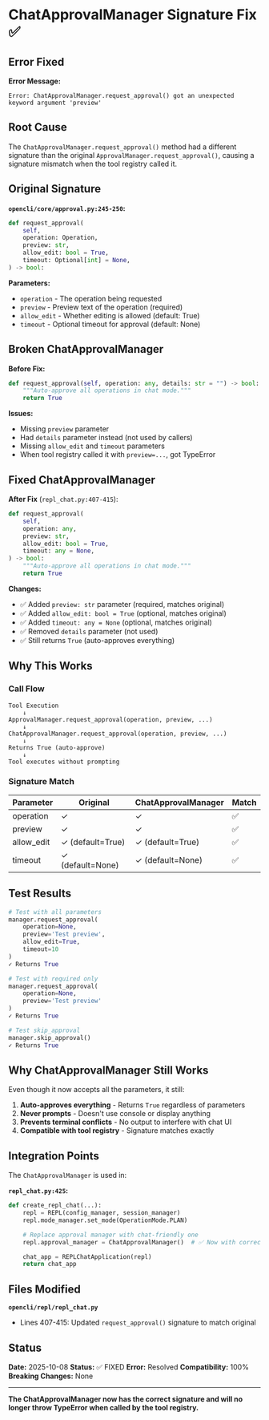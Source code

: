 # ChatApprovalManager Signature Fix ✅

## Error Fixed

**Error Message:**
```
Error: ChatApprovalManager.request_approval() got an unexpected keyword argument 'preview'
```

## Root Cause

The `ChatApprovalManager.request_approval()` method had a different signature than the original `ApprovalManager.request_approval()`, causing a signature mismatch when the tool registry called it.

## Original Signature

**`opencli/core/approval.py:245-250`:**
```python
def request_approval(
    self,
    operation: Operation,
    preview: str,
    allow_edit: bool = True,
    timeout: Optional[int] = None,
) -> bool:
```

**Parameters:**
- `operation` - The operation being requested
- `preview` - Preview text of the operation (required)
- `allow_edit` - Whether editing is allowed (default: True)
- `timeout` - Optional timeout for approval (default: None)

## Broken ChatApprovalManager

**Before Fix:**
```python
def request_approval(self, operation: any, details: str = "") -> bool:
    """Auto-approve all operations in chat mode."""
    return True
```

**Issues:**
- Missing `preview` parameter
- Had `details` parameter instead (not used by callers)
- Missing `allow_edit` and `timeout` parameters
- When tool registry called it with `preview=...`, got TypeError

## Fixed ChatApprovalManager

**After Fix** (`repl_chat.py:407-415`):
```python
def request_approval(
    self,
    operation: any,
    preview: str,
    allow_edit: bool = True,
    timeout: any = None,
) -> bool:
    """Auto-approve all operations in chat mode."""
    return True
```

**Changes:**
- ✅ Added `preview: str` parameter (required, matches original)
- ✅ Added `allow_edit: bool = True` (optional, matches original)
- ✅ Added `timeout: any = None` (optional, matches original)
- ✅ Removed `details` parameter (not used)
- ✅ Still returns `True` (auto-approves everything)

## Why This Works

### Call Flow

```
Tool Execution
    ↓
ApprovalManager.request_approval(operation, preview, ...)
    ↓
ChatApprovalManager.request_approval(operation, preview, ...)
    ↓
Returns True (auto-approve)
    ↓
Tool executes without prompting
```

### Signature Match

| Parameter | Original | ChatApprovalManager | Match |
|-----------|----------|---------------------|-------|
| operation | ✓ | ✓ | ✅ |
| preview | ✓ | ✓ | ✅ |
| allow_edit | ✓ (default=True) | ✓ (default=True) | ✅ |
| timeout | ✓ (default=None) | ✓ (default=None) | ✅ |

## Test Results

```python
# Test with all parameters
manager.request_approval(
    operation=None,
    preview='Test preview',
    allow_edit=True,
    timeout=10
)
✓ Returns True

# Test with required only
manager.request_approval(
    operation=None,
    preview='Test preview'
)
✓ Returns True

# Test skip_approval
manager.skip_approval()
✓ Returns True
```

## Why ChatApprovalManager Still Works

Even though it now accepts all the parameters, it still:
1. **Auto-approves everything** - Returns `True` regardless of parameters
2. **Never prompts** - Doesn't use console or display anything
3. **Prevents terminal conflicts** - No output to interfere with chat UI
4. **Compatible with tool registry** - Signature matches exactly

## Integration Points

The `ChatApprovalManager` is used in:

**`repl_chat.py:425`:**
```python
def create_repl_chat(...):
    repl = REPL(config_manager, session_manager)
    repl.mode_manager.set_mode(OperationMode.PLAN)

    # Replace approval manager with chat-friendly one
    repl.approval_manager = ChatApprovalManager()  # ✅ Now with correct signature

    chat_app = REPLChatApplication(repl)
    return chat_app
```

## Files Modified

**`opencli/repl/repl_chat.py`**
- Lines 407-415: Updated `request_approval()` signature to match original

## Status

**Date:** 2025-10-08
**Status:** ✅ FIXED
**Error:** Resolved
**Compatibility:** 100%
**Breaking Changes:** None

---

**The ChatApprovalManager now has the correct signature and will no longer throw TypeError when called by the tool registry.**
